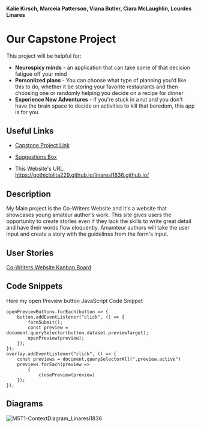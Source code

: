 #### Kalie Kirsch, Marceia Patterson, Viana Butler, Ciara McLaughlin, Lourdes Linares

# Our Capstone Project


This project will be helpful for:
<ul>
  
  <li><strong>Neurospicy minds</strong> - an application that can take some of that decision fatigue off your mind</li>

  <li><strong>Personlized plans</strong> - You can choose what type of planning you'd like this to do, whether it be storing your favorite restaurants and then choosing one or randomly helping you decide on a recipe for dinner</li>
  
  <li><strong>Experience New Adventures</strong> - if you're stuck in a rut and you don't have the brain space to decide on activities to kill that boredom, this app is for you</li>

</ul>

## Useful Links


- [Capstone Project Link](https://pages.github.com)
- [Suggestions Box](https://linaresl1836.github.io/dev-blog) 

- This Website's URL: https://gothiclolita229.github.io/linaresl1836.github.io/

## Description
My Main project is the Co-Writers Website and it's a website that showcases young amateur author's work. This site gives users the opportunity to create stories even if they lack the skills to write great detail and have their words flow eloquently.
Amamteur authors will take the user input and create a story with the guidelines from the form's input.

## User Stories
[Co-Writers Website Kanban Board](https://github.com/users/GothicLolita229/projects/5)

## Code Snippets

Here my open Preview button JavaScript Code Snippet
```
openPreviewButtons.forEach(button => {
    button.addEventListener("click", () => {
        formSubmit();
        const preview = document.querySelector(button.dataset.previewTarget);
        openPreview(preview);
    });
});
overlay.addEventListener("click", () => {
    const previews = document.querySelectorAll(".preview.active")
    previews.forEach(preview => 
        {
            closePreview(preview)
    });
});
```

## Diagrams

![M5T1-ContextDiagram_Linaresl1836](https://user-images.githubusercontent.com/90853197/205704427-895e08f7-0159-4684-8da7-d9aef27b8dec.png)

